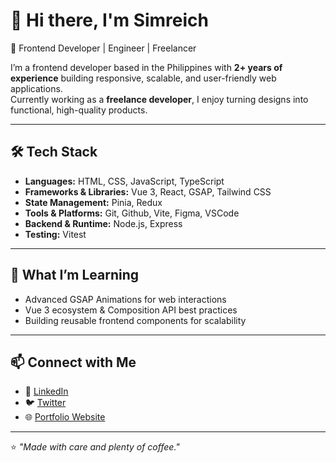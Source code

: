 # 👋 Hi there, I'm Simreich  

🚀 Frontend Developer | Engineer | Freelancer  

I’m a frontend developer based in the Philippines with **2+ years of experience** building responsive, scalable, and user-friendly web applications.  
Currently working as a **freelance developer**, I enjoy turning designs into functional, high-quality products.  

---

## 🛠️ Tech Stack  
- **Languages:** HTML, CSS, JavaScript, TypeScript  
- **Frameworks & Libraries:** Vue 3, React, GSAP, Tailwind CSS  
- **State Management:** Pinia, Redux  
- **Tools & Platforms:** Git, Github, Vite, Figma, VSCode
- **Backend & Runtime:** Node.js, Express 
- **Testing:** Vitest  

---

## 🌱 What I’m Learning  
- Advanced GSAP Animations for web interactions  
- Vue 3 ecosystem & Composition API best practices  
- Building reusable frontend components for scalability
  
---

## 📫 Connect with Me  
- 💼 [LinkedIn](https://www.linkedin.com/in/simreich-somogod-a977a02b3/)
- 🐦 [Twitter](https://x.com/iamsimreich) 
- 🌐 [Portfolio Website](https://personal-porfolio-with-guestnote-six.vercel.app/) 

---

⭐️ _"Made with care and plenty of coffee."_  
